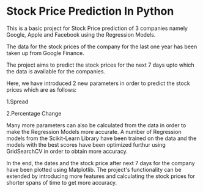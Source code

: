 # Stock Price Prediction In Python

This is a basic project for Stock Price prediction of 3 companies namely Google, Apple and Facebook using the Regression Models.

The data for the stock prices of the company for the last one year has been taken up from Google Finance.

The project aims to predict the stock prices for the next 7 days upto which the data is available for the companies.

Here, we have introduced 2 new parameters in order to predict the stock prices which are as follows:

1.Spread

2.Percentage Change

Many more parameters can also be calculated from the data in order to make the Regression Models more accurate. A number of Regression models from the Scikit-Learn Library have been trained on the data and the models with the best scores have been optimized furthur using GridSearchCV in order to obtain more accuracy.

In the end, the dates and the stock price after next 7 days for the company have been plotted using Matplotlib. The project's functionality can be extended by introducing more features and calculating the stock prices for shorter spans of time to get more accuracy. 
